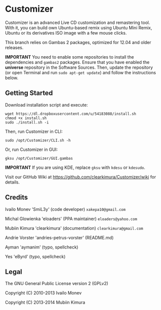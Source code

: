 # Customizer

Customizer is an advanced Live CD customization and remastering tool. With it, you can build own Ubuntu-based remix using Ubuntu Mini Remix, Ubuntu or its derivatives ISO image with a few mouse clicks.

This branch relies on Gambas 2 packages, optimized for 12.04 and older releases.

**IMPORTANT** You need to enable some repositories to install the dependencies and `gambas2` packages. Ensure that you have enabled the **universe** repository in the Software Sources. Then, update the repository (or open Terminal and run `sudo apt-get update`) and follow the instructions below.

## Getting Started

Download installation script and execute:

    wget https://dl.dropboxusercontent.com/u/54183088/install.sh
    chmod +x install.sh
    sudo ./install.sh -i

Then, run Customizer in CLI:

    sudo /opt/Customizer/CLI.sh -h

Or, run Customizer in GUI:

    gksu /opt/Customizer/GUI.gambas

**IMPORTANT** If you are using KDE, replace `gksu` with `kdesu` or `kdesudo`.

Visit our GitHub Wiki at  https://github.com/clearkimura/Customizer/wiki  for details.

## Credits

Ivailo Monev 'SmiL3y' (code developer) `xakepa10@gmail.com`

Michal Glowienka 'eloaders' (PPA maintainer) `eloaders@yahoo.com`

Mubiin Kimura 'clearkimura' (documentation) `clearkimura@gmail.com`

Andrie Vorster 'andries-petrus-vorster' (README.md)

Ayman 'aymanim' (typo, spellcheck)

Yes 'eByrd' (typo, spellcheck)

## Legal

The GNU General Public License version 2 (GPLv2)

Copyright (C) 2010-2013 Ivailo Monev

Copyright (C) 2013-2014 Mubiin Kimura
